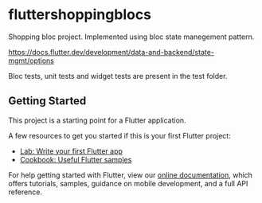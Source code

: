 # fluttershoppingblocs

Shopping bloc project. Implemented using bloc state manegement pattern.

https://docs.flutter.dev/development/data-and-backend/state-mgmt/options

Bloc tests, unit tests and widget tests are present in the test folder.

## Getting Started

This project is a starting point for a Flutter application.

A few resources to get you started if this is your first Flutter project:

- [Lab: Write your first Flutter app](https://flutter.dev/docs/get-started/codelab)
- [Cookbook: Useful Flutter samples](https://flutter.dev/docs/cookbook)

For help getting started with Flutter, view our
[online documentation](https://flutter.dev/docs), which offers tutorials,
samples, guidance on mobile development, and a full API reference.

